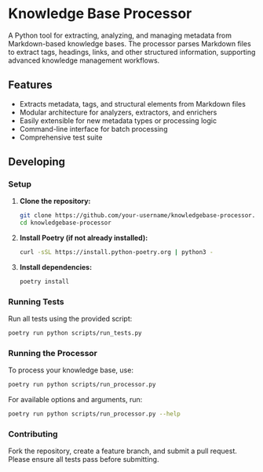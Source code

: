 # Knowledge Base Processor

A Python tool for extracting, analyzing, and managing metadata from Markdown-based knowledge bases. The processor parses Markdown files to extract tags, headings, links, and other structured information, supporting advanced knowledge management workflows.

## Features

- Extracts metadata, tags, and structural elements from Markdown files
- Modular architecture for analyzers, extractors, and enrichers
- Easily extensible for new metadata types or processing logic
- Command-line interface for batch processing
- Comprehensive test suite

## Developing

### Setup

1. **Clone the repository:**
   ```bash
   git clone https://github.com/your-username/knowledgebase-processor.git
   cd knowledgebase-processor
   ```

2. **Install Poetry (if not already installed):**
   ```bash
   curl -sSL https://install.python-poetry.org | python3 -
   ```

3. **Install dependencies:**
   ```bash
   poetry install
   ```

### Running Tests

Run all tests using the provided script:
```bash
poetry run python scripts/run_tests.py
```

### Running the Processor

To process your knowledge base, use:
```bash
poetry run python scripts/run_processor.py
```
For available options and arguments, run:
```bash
poetry run python scripts/run_processor.py --help
```

### Contributing

Fork the repository, create a feature branch, and submit a pull request. Please ensure all tests pass before submitting.